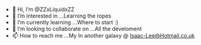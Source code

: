 - 👋 Hi, I’m @ZZxLiquidxZZ
- 👀 I’m interested in ...Learning the ropes
- 🌱 I’m currently learning ...Where to start :}
- 💞️ I’m looking to collaborate on ...All the develoment
- 📫 How to reach me ...My In another galaxy @ Isaac-Lee@Hotmail.co.uk

<!---
ZZxLiquidxZZ/ZZxLiquidxZZ is a ✨ special ✨ repository because its `README.md` (this file) appears on your GitHub profile.
You can click the Preview link to take a look at your changes.
--->
